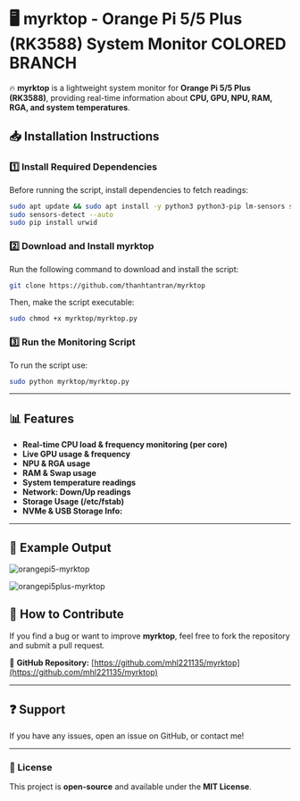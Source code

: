 # 🖥️ myrktop - Orange Pi 5/5 Plus (RK3588) System Monitor COLORED BRANCH

🔥 **myrktop** is a lightweight system monitor for **Orange Pi 5/5 Plus (RK3588)**, providing real-time information about **CPU, GPU, NPU, RAM, RGA, and system temperatures**.

## **📥 Installation Instructions**
### **1️⃣ Install Required Dependencies**
Before running the script, install dependencies to fetch readings:
```bash
sudo apt update && sudo apt install -y python3 python3-pip lm-sensors smartmontools nvme-cli
sudo sensors-detect --auto
sudo pip install urwid
```

### **2️⃣ Download and Install myrktop**
Run the following command to download and install the script:
```bash
git clone https://github.com/thanhtantran/myrktop
```
Then, make the script executable:
```bash
sudo chmod +x myrktop/myrktop.py
```

### **3️⃣ Run the Monitoring Script**
To run the script use:
```bash
sudo python myrktop/myrktop.py
```

---

## **📊 Features**
- **Real-time CPU load & frequency monitoring (per core)**
- **Live GPU usage & frequency**
- **NPU & RGA usage**
- **RAM & Swap usage**
- **System temperature readings**
- **Network: Down/Up readings**
- **Storage Usage (/etc/fstab)**
- **NVMe & USB Storage Info:**


---

## **📌 Example Output**
![orangepi5-myrktop](https://github.com/user-attachments/assets/b26225af-7d15-4d32-aa1d-248d91d4f9e6)

![orangepi5plus-myrktop](https://github.com/user-attachments/assets/b8af73ce-b58c-4090-bccc-518e6144f6c8)


## **🔧 How to Contribute**
If you find a bug or want to improve **myrktop**, feel free to fork the repository and submit a pull request.

📂 **GitHub Repository:** [https://github.com/mhl221135/myrktop](https://github.com/mhl221135/myrktop)

---

## **❓ Support**
If you have any issues, open an issue on GitHub, or contact me!

---

### **🔗 License**
This project is **open-source** and available under the **MIT License**.

